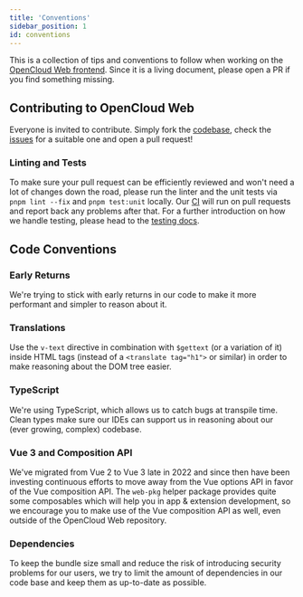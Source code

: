 ```yaml
---
title: 'Conventions'
sidebar_position: 1
id: conventions
---
```




This is a collection of tips and conventions to follow when working on the [OpenCloud Web frontend](https://github.com/opencloud-eu/web).
Since it is a living document, please open a PR if you find something missing.

## Contributing to OpenCloud Web

Everyone is invited to contribute. Simply fork the [codebase](https://github.com/opencloud-eu/web/),
check the [issues](https://github.com/opencloud-eu/web/issues?q=is%3Aopen%20is%3Aissue%20label%3AType%3AGood-First-Issue)
for a suitable one and open a pull request!

### Linting and Tests

To make sure your pull request can be efficiently reviewed and won't need a lot of changes down the road, please run the linter and
the unit tests via `pnpm lint --fix` and `pnpm test:unit` locally. Our [CI](https://drone.opencloud.eu/opencloud/web) will run on
pull requests and report back any problems after that. For a further introduction on how we handle testing, please head to
the [testing docs](./../30-testing/index.md).


## Code Conventions

### Early Returns

We're trying to stick with early returns in our code to make it more performant and simpler to reason about it.

### Translations

Use the `v-text` directive in combination with `$gettext` (or a variation of it) inside HTML tags (instead of
a `<translate tag="h1">` or similar) in order to make reasoning about the DOM tree easier.

### TypeScript

We're using TypeScript, which allows us to catch bugs at transpile time. Clean types make sure our IDEs can support us
in reasoning about our (ever growing, complex) codebase.

### Vue 3 and Composition API

We've migrated from Vue 2 to Vue 3 late in 2022 and since then have been investing continuous efforts to move away from the Vue options API
in favor of the Vue composition API. The `web-pkg` helper package provides quite some composables which will help you in
app & extension development, so we encourage you to make use of the Vue composition API as well, even outside of the
OpenCloud Web repository.

### Dependencies

To keep the bundle size small and reduce the risk of introducing security problems for our users, we try to limit
the amount of dependencies in our code base and keep them as up-to-date as possible.
